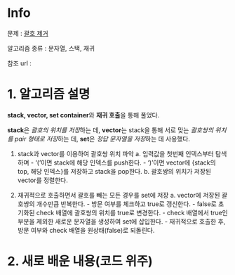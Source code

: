 # Info

문제 : [괄호 제거](https://www.acmicpc.net/problem/2800)

알고리즘 종류 : 문자열, 스택, 재귀

참조 url :


# 1. 알고리즘 설명

**stack, vector, set container**와 **재귀 호출**을 통해 풀었다.

**stack**은 *괄호의 위치를 저장*하는 데, **vector**는 stack을 통해 서로 맞는 *괄호쌍의 위치를 pair 형태로 저장*하는 데, **set**은 *정답 문자열을 저장*하는 데 사용했다.

1. stack과 vector를 이용하여 괄호쌍 위치 파악
    a. 입력값을 첫번째 인덱스부터 탐색하며
        - ‘(’이면 stack에 해당 인덱스를 push한다.
        - ‘)’이면 vector에 {stack의 top, 해당 인덱스}를 저장하고 stack을 pop한다.
    b. 괄호쌍의 위치가 저장된 vector를 정렬한다.
 
2. 재귀적으로 호출하면서 괄호를 빼는 모든 경우를 set에 저장
    a. vector에 저장된 괄호쌍의 개수만큼 반복한다.
        - 방문 여부를 체크하고 true로 갱신한다.
        - false로 초기화된 check 배열에 괄호쌍의 위치를 true로 변경한다.
        - check 배열에서 true인 부분을 제외한 새로운 문자열을 생성하여 set에 삽입한다.
        - 재귀적으로 호출한 후, 방문 여부와 check 배열을 원상태(false)로 되돌린다.
 

# 2. 새로 배운 내용(코드 위주)

